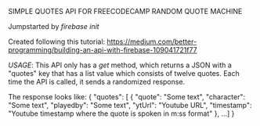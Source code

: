 SIMPLE QUOTES API FOR FREECODECAMP RANDOM QUOTE MACHINE

Jumpstarted by _firebase init_

Created following this tutorial: https://medium.com/better-programming/building-an-api-with-firebase-109041721f77

_USAGE_:
This API only has a _get_ method, which returns a JSON with a "quotes" key that has a list value which consists of twelve quotes. Each time the API is called, it sends a randomized response. 

The response looks like:
{
  "quotes": [
              {
                  "quote": "Some text",
                  "character": "Some text",
                  "playedby": "Some text",
                  "ytUrl": "Youtube URL",
                  "timestamp": "Youtube timestamp where the quote is spoken in m:ss format"
              }, ...]
}
